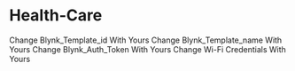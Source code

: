 # Health-Care
Change Blynk_Template_id With Yours
Change Blynk_Template_name With Yours
Change Blynk_Auth_Token With Yours
Change Wi-Fi Credentials With Yours
